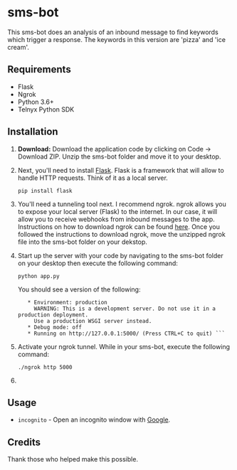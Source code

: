 # sms-bot

This sms-bot does an analysis of an inbound message to find keywords which trigger a response. The keywords in this version are 'pizza' and 'ice cream'.  

## Requirements

- Flask 
- Ngrok
- Python 3.6+
- Telnyx Python SDK

## Installation

1. **Download:** Download the application code by clicking on Code -> Download ZIP. Unzip the sms-bot folder and move it to your desktop. 

2. Next, you'll need to install [Flask](https://pypi.org/project/Flask/). Flask is a framework that will allow to handle HTTP requests. Think of it as a local server.

   ```pip install flask```

3. You'll need a tunneling tool next. I recommend ngrok. ngrok allows you to expose your local server (Flask) to the internet. In our case, it will allow you to receive webhooks from inbound messages to the app. Instructions on how to download ngrok can be found [here](https://ngrok.com/download). Once you followed the instructions to download ngrok, move the unzipped ngrok file into the sms-bot folder on your dekstop. 

3. Start up the server with your code by navigating to the sms-bot folder on your desktop then execute the following command:

   ``` python app.py ```
   
   You should see a version of the following:
   
   ```* Serving Flask app "app" (lazy loading)
      * Environment: production
        WARNING: This is a development server. Do not use it in a production deployment.
        Use a production WSGI server instead.
      * Debug mode: off
      * Running on http://127.0.0.1:5000/ (Press CTRL+C to quit) ```

4. Activate your ngrok tunnel. While in your sms-bot, execute the following command:
   
   ```./ngrok http 5000```
   
5. 

## Usage

- `incognito` - Open an incognito window with [Google](https://www.google.com/).

## Credits

Thank those who helped make this possible.
